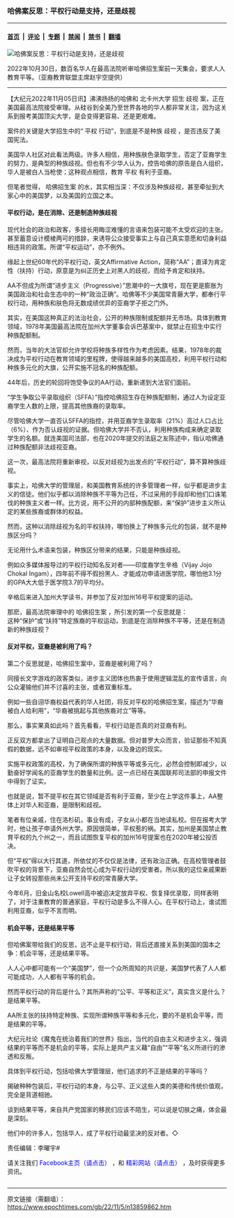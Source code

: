 ### 哈佛案反思：平权行动是支持，还是歧视

---

#### [首页](../../../..?n13859862) &nbsp;|&nbsp; [评论](../../../../../epoch-comment?n13859862) &nbsp;|&nbsp; [专题](../../../../../epoch-special?n13859862) &nbsp;|&nbsp; [禁闻](../../../../../epoch-news?n13859862) &nbsp;|&nbsp; [禁书](../../../../../books?n13859862) &nbsp;|&nbsp; [翻墙](https://github.com/gfw-breaker/nogfw/blob/master/README.md?n13859862)


<div><img alt="哈佛案反思：平权行动是支持，还是歧视" class="attachment-djy_600_400 size-djy_600_400 wp-post-image" src="https://i.epochtimes.com/assets/uploads/2022/11/id13859879-TU-AA-600x400.jpeg"/>
<div class="caption">
 <p>
  2022年10月30日，数百名华人在最高法院听审哈佛招生案前一天集会，要求人人教育平等。（亚裔教育联盟主席赵宇空提供）
 </p>
</div></div><hr/><div class="post_content" id="artbody" itemprop="articleBody">
 <!-- article content begin -->
 <p>
  【大纪元2022年11月05日讯】沸沸扬扬的哈佛和
  <ok href="https://www.epochtimes.com/gb/tag/%E5%8C%97%E5%8D%A1%E5%B7%9E%E5%A4%A7%E5%AD%A6.html">
   北卡州大学
  </ok>
  招生
  <ok href="https://www.epochtimes.com/gb/tag/%E6%AD%A7%E8%A7%86.html">
   歧视
  </ok>
  案，正在美国最高法院接受审理。从硅谷到全美乃至世界各地的华人都非常关注，因为这关系到报考美国顶尖大学，是会变得更容易、还是更艰难。
 </p>
 <p>
  案件的关键是大学招生中的“
  <ok href="https://www.epochtimes.com/gb/tag/%E5%B9%B3%E6%9D%83.html">
   平权
  </ok>
  行动”，到底是不是种族
  <ok href="https://www.epochtimes.com/gb/tag/%E6%AD%A7%E8%A7%86.html">
   歧视
  </ok>
  ，是否违反了美国宪法。
 </p>
 <p>
  美国华人社区对此看法两级。许多人相信，用种族肤色录取学生，否定了亚裔学生的努力，是典型的种族歧视。但也有不少华人认为，控告哈佛的原告是白人组织，华人是被白人当枪使；这种观点相信，教育
  <ok href="https://www.epochtimes.com/gb/tag/%E5%B9%B3%E6%9D%83.html">
   平权
  </ok>
  有利于亚裔。
 </p>
 <p>
  但笔者觉得，
  <ok href="https://www.epochtimes.com/gb/tag/%E5%93%88%E4%BD%9B%E6%8B%9B%E7%94%9F%E6%A1%88.html">
   哈佛招生案
  </ok>
  的水，其实相当深：不仅涉及种族歧视，甚至牵扯到大家心中的美国梦，以及美国的立国之本。
 </p>
 <h4>
  平权行动，是在消除、还是制造种族歧视
 </h4>
 <p>
  现代社会的政治和政客，多擅长用晦涩难懂的言语来包装可能不太受欢迎的主张。甚至蓄意设计模棱两可的措辞，来诱导公众接受事实上与自己真实意愿和切身利益相违背的政策。所谓“平权运动”，亦不例外。
 </p>
 <p>
  缘起上世纪60年代的平权行动，英文Affirmative Action，简称“AA”；直译为肯定性（扶持）行动，原意是为纠正历史上对黑人的歧视，而给予肯定和扶持。
 </p>
 <p>
  AA不但成为所谓“进步主义（Progressive）”思潮中的一大旗号，现在更是膨胀为美国政治和社会生态中的一种“政治正确”。哈佛等不少美国常青藤大学，都奉行平权行动，用种族和肤色将无数成绩优异的亚裔学子拒之门外。
 </p>
 <p>
  其实，在美国这种真正的法治社会，公开的种族限制或配额并无市场。具体到教育领域，1978年美国最高法院在加州大学董事会诉巴基案中，就禁止在招生中实行种族配额制。
 </p>
 <p>
  然而，当年的大法官却允许学校将种族多样性作为考虑因素。结果，1978年的裁决成为平权行动在教育领域的里程牌，使得越来越多的美国高校，利用平权行动和种族多元化的大旗，公开实施不冠名的种族配额。
 </p>
 <p>
  44年后，历史的轮回将饱受争议的AA行动，重新递到大法官们面前。
 </p>
 <p>
  “学生争取公平录取组织（SFFA）”指控哈佛招生存在种族配额制，通过人为设定亚裔学生人数的上限，提高其他族裔的录取率。
 </p>
 <p>
  尽管哈佛大学一直否认SFFA的指控，并用亚裔学生录取率（21%）高过人口占比（6%）、作为否认歧视的证据。但哈佛大学并不否认，利用种族构成来确定录取学生的名额。就连美国司法部，也在2020年提交的法庭之友陈述中，指认哈佛通过种族配额非法歧视亚裔。
 </p>
 <p>
  这一次，最高法院将重新审视，以反对歧视为出发点的“平权行动”，算不算种族歧视。
 </p>
 <p>
  事实上，哈佛大学的管理层，和美国教育系统的许多管理者一样，似乎都是进步主义的信徒。他们似乎都以消除种族不平等为己任，不过采用的手段却和他们口诛笔伐的种族主义者一样。比方说，用不公开的内部种族配额，来“保护”进步主义所认定的某些族裔或群体的权益。
 </p>
 <p>
  然而，这种以消除歧视为名的平权扶持，哪怕换上了种族多元化的包装，就不是种族区分吗？
 </p>
 <p>
  无论用什么术语来包装，种族区分带来的结果，只能是种族歧视。
 </p>
 <p>
  例如众多媒体报导过的平权行动知名反对者——印度裔学生辛格（Vijay Jojo Chokal Ingam），四年前不得不假扮黑人、才能成功申请进医学院，哪怕他3.1分的GPA大大低于医学院3.7的平均分。
 </p>
 <p>
  辛格后来进入加州大学读书，并参加了反对加州16号平权提案的运动。
 </p>
 <p>
  那麽，最高法院审理中的
  <ok href="https://www.epochtimes.com/gb/tag/%E5%93%88%E4%BD%9B%E6%8B%9B%E7%94%9F%E6%A1%88.html">
   哈佛招生案
  </ok>
  ，所引发的第一个反思就是：
  <br/>
  这种“保护”或“扶持”特定族裔的平权运动，到底是在消除种族不平等，还是在制造新的种族歧视？
 </p>
 <h4>
  反对平权，亚裔是被利用了吗？
 </h4>
 <p>
  第二个反思就是，哈佛招生案中，亚裔是被利用了吗？
 </p>
 <p>
  同擅长文字游戏的政客类似，进步主义团体也热衷于使用逻辑混乱的宣传语言，向公众灌输他们并不讨喜的主张，或者双重标准。
 </p>
 <p>
  例如一些自诩华裔权益代表的华人社团，将反对平权的哈佛招生案，描述为“华裔被白人给利用”，“华裔被挑起与其他族裔对立”等等。
 </p>
 <p>
  那么，事实果真如此吗？首先看看，平权行动是否真的对亚裔有利。
 </p>
 <p>
  正反双方都拿出了证明自己观点的大量数据。但对普罗大众而言，验证那些不知真假的数据，远不如审视平权政策的本身，以及身边的现实。
 </p>
 <p>
  实施平权政策的高校，为了确保所谓的种族平等或多元化，必然会控制即减少，以勤奋好学闻名的亚裔学生的数量和比例。这一点已经在美国联邦司法部的申报文件中得到了证实。
 </p>
 <p>
  也就是说，暂不提平权在其它领域是否有利于亚裔，至少在上学这件事上，AA整体上对华人和亚裔，是限制和歧视。
 </p>
 <p>
  笔者有位亲戚，住在洛杉矶，事业有成，子女从小都在当地读私校。但在报考大学时，他让孩子申请外州大学。原因很简单，平权惹的祸。其实，加州是美国禁止教育平权的九个州之一，而且试图恢复平权的加州16号提案也在2020年被公投否决。
 </p>
 <p>
  但“平权”得以大行其道，所依仗的不仅仅是法律，还有政治正确。在高校管理者鼓吹平权的背景下，亚裔自然会忧心成为平权行动的受害者。所以我的这位亲戚果断让子女转投那些尚未公开支持平权的常青藤大学。
 </p>
 <p>
  今年6月，旧金山名校Lowell高中被迫决定放弃平权、恢复择优录取，同样表明了，对于注重教育的普通家庭，平权行动是多么不得人心。在平权行动上，谁试图利用亚裔，似乎不言而明。
 </p>
 <h4>
  机会平等，还是结果平等
 </h4>
 <p>
  但哈佛案带给我们的反思，远不止是平权行动，背后还直接关系到美国的国本之争：机会平等，还是结果平等。
 </p>
 <p>
  人人心中都可能有一个“美国梦”，但一个众所周知的共识是，美国梦代表了人人都可能成功，人人都有平等的机会。
 </p>
 <p>
  然而平权行动的背后是什么？其所声称的“公平、平等和正义”，真实含义是什么？是结果平等。
 </p>
 <p>
  AA所主张的扶持特定种族、实现所谓种族平等和多元化，要的不是机会平等，而是结果的平等。
 </p>
 <p>
  大纪元社论《魔鬼在统治着我们的世界》指出，当代的自由主义和进步主义，强调结果的平等而不是机会的平等，实际上是共产主义藉“自由”“平等”名义所进行的渗透和反叛。
 </p>
 <p>
  具体到平权行动，包括哈佛大学管理层，他们追求的不正是结果的平等吗？
 </p>
 <p>
  揭破种种包装后，平权行动的本身，与公平、正义这些人类的美德和传统价值观，完全是背道相驰。
 </p>
 <p>
  谈到结果平等，来自共产党国家的移民们应该不陌生，可以说是切肤之痛，体会最是深刻。
 </p>
 <p>
  他们中的许多人，包括华人，成了平权行动最坚决的反对者。◇
 </p>
 <p>
  责任编辑：李曜宇#
 </p>
 <p>
  请关注我们
  <span style="color: #0000ff;">
   <ok href="https://www.facebook.com/sfdjy/" rel="noopener noreferrer" style="color: #0000ff;" target="_blank">
    Facebook主页（请点击）
   </ok>
  </span>
  ，和
  <span style="color: #0000ff;">
   <ok href="https://sf.epochtimes.com/" rel="noopener noreferrer" style="color: #0000ff;" target="_blank">
    精彩网站（请点击）
   </ok>
  </span>
  ，及时获得更多资讯。
 </p>
 <p>
  <ok href="https://sf.epochtimes.com/donate/" rel="noopener noreferrer" target="_blank">
   <img alt="" class="aligncenter size-large wp-image-12584681" src="https://i.epochtimes.com/assets/uploads/2020/11/donate-SF-600x179px-C-600x179.jpg"/>
  </ok>
  <br/>
  <ok href="https://sf.epochtimes.com/subscribe/" rel="noopener noreferrer" target="_blank">
   <img alt="" class="aligncenter size-large wp-image-12584702" src="https://i.epochtimes.com/assets/uploads/2020/11/Subscribe-SF_600x179px-600x179.jpg"/>
  </ok>
  <br/>
  <ok href="https://www.give1car.com/" rel="noopener noreferrer" target="_blank">
   <img alt="" class="aligncenter size-large wp-image-12584887" src="https://i.epochtimes.com/assets/uploads/2022/08/id13813277-CarDonation_20190208-600x400.jpg"/>
  </ok>
 </p>
 <!-- article content end -->
 <div id="below_article_ad">
 </div>
</div>


---

原文链接（需翻墙）：https://www.epochtimes.com/gb/22/11/5/n13859862.htm